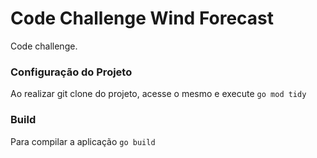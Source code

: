 # Code Challenge Wind Forecast

Code challenge.


### Configuração do Projeto

Ao realizar git clone do projeto, acesse o mesmo e execute ``go mod tidy``


### Build

Para compilar a aplicação ``go build``